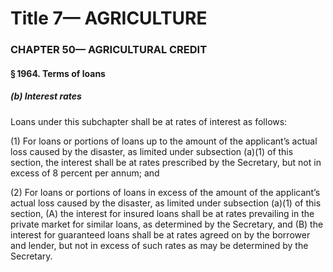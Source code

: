 
# Title 7— AGRICULTURE
### CHAPTER 50— AGRICULTURAL CREDIT
#### § 1964. Terms of loans
##### (b) Interest rates

Loans under this subchapter shall be at rates of interest as follows:

(1) For loans or portions of loans up to the amount of the applicant’s actual loss caused by the disaster, as limited under subsection (a)(1) of this section, the interest shall be at rates prescribed by the Secretary, but not in excess of 8 percent per annum; and

(2) For loans or portions of loans in excess of the amount of the applicant’s actual loss caused by the disaster, as limited under subsection (a)(1) of this section, (A) the interest for insured loans shall be at rates prevailing in the private market for similar loans, as determined by the Secretary, and (B) the interest for guaranteed loans shall be at rates agreed on by the borrower and lender, but not in excess of such rates as may be determined by the Secretary.
